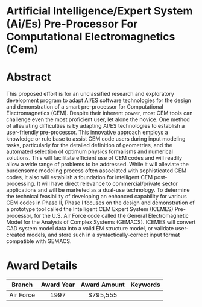 
Artificial Intelligence/Expert System (Ai/Es) Pre-Processor For Computational Electromagnetics (Cem)
====================================================================================================

# Abstract


This proposed effort is for an unclassified research and exploratory development program to adapt AI/ES software technologies for the design and demonstration of a smart pre-processor for Computational Electromagnetics (CEM).  Despite their inherent power, most CEM tools can challenge even the most proficient user, let alone the novice.  One method of alleviating difficulties is by adapting AI/ES technologies to establish a user-friendly pre-processor.  This innovative approach employs a knowledge or rule base to assist CEM code users during input modeling tasks, particularly for the detailed definition of geometries, and the automated selection of optimum physics formalisms and numerical solutions.  This will facilitate efficient use of CEM codes and will readily allow a wide range of problems to be addressed.  While it will alleviate the burdensome modeling process often associated with sophisticated CEM codes, it also will establish a foundation for intelligent CEM post-processing.  It will have direct relevance to commercial/private sector applications and will be marketed as a dual-use technology.  To determine the technical feasibility of developing an enhanced capability for various CEM codes in Phase II, Phase I focuses on the design and demonstration of a prototype tool called the Intelligent CEM Expert System (ICEMES) Pre-processor, for the U.S. Air Force code called the General Electromagnetic Model for the Analysis of Complex Systems (GEMACS).  ICEMES will convert CAD system model data into a valid EM structure model, or validate user-created models, and store such in a syntactically-correct input format compatible with GEMACS.  

# Award Details

|Branch|Award Year|Award Amount|Keywords|
| :---: | :---: | :---: | :---: |
|Air Force|1997|$795,555||
